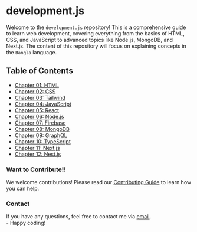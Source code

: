 # development.js

Welcome to the `development.js` repository! This is a comprehensive guide to learn web development, covering everything from the basics of HTML, CSS, and JavaScript to advanced topics like Node.js, MongoDB, and Next.js. The content of this repository will focus on explaining concepts in the `Bangla` language.

## Table of Contents

- [Chapter 01: HTML](/01.%20HTML/README.md)
- [Chapter 02: CSS](/02.%20CSS/README.md)
- [Chapter 03: Tailwind](/03.%20Tailwind/README.md)
- [Chapter 04: JavaScript](/04.%20JavaScript/README.md)
- [Chapter 05: React](/05.%20React/README.md)
- [Chapter 06: Node.js](/06.%20Node-JS/README.md)
- [Chapter 07: Firebase](/07.%20Firebase/README.md)
- [Chapter 08: MongoDB](/08.%20MongoDB/README.md)
- [Chapter 09: GraphQL](/09.%20GraphQL/README.md)
- [Chapter 10: TypeScript](/10.%20TypeScript/README.md)
- [Chapter 11: Next.js](/11.%20Next-JS/README.md)
- [Chapter 12: Nest.js](/12.%20Nest-JS/README.md)

### Want to Contribute!! 

We welcome contributions! Please read our [Contributing Guide](CONTRIBUTING.md) to learn how you can help.

### Contact

If you have any questions, feel free to contact me via [email](mailto:ahr16.abidhasanrafi@gmail.com). 
<br>-
Happy coding!